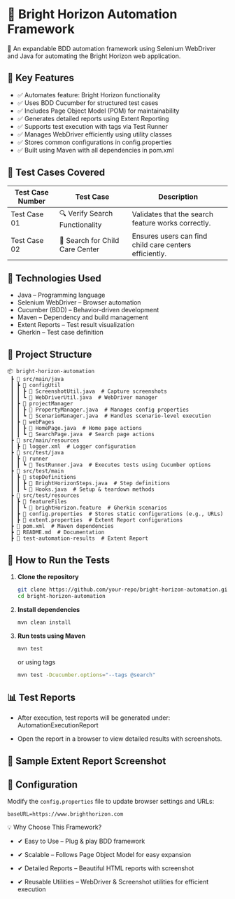 # 🌟 Bright Horizon Automation Framework

🚀 An expandable BDD automation framework using Selenium WebDriver and Java for automating the Bright Horizon web application.

## 📌 Key Features
- ✅ Automates feature: Bright Horizon functionality
- ✅ Uses BDD Cucumber for structured test cases
- ✅ Includes Page Object Model (POM) for maintainability
- ✅ Generates detailed reports using Extent Reporting
- ✅ Supports test execution with tags via Test Runner
- ✅ Manages WebDriver efficiently using utility classes
- ✅ Stores common configurations in config.properties
- ✅ Built using Maven with all dependencies in pom.xml

## 📌 Test Cases Covered

|Test Case Number | Test Case                       | Description                                         |
|-----------------|---------------------------------|-----------------------------------------------------|
| Test Case 01    | 🔍 Verify Search Functionality  | Validates that the search feature works correctly.  |
| Test Case 02    | 🏫 Search for Child Care Center | Ensures users can find child care centers efficiently. |

## 🔧 Technologies Used
- Java – Programming language
- Selenium WebDriver – Browser automation
- Cucumber (BDD) – Behavior-driven development
- Maven – Dependency and build management
- Extent Reports – Test result visualization
- Gherkin – Test case definition

## 📂 Project Structure

```plaintext
📦 bright-horizon-automation
 ┣ 📂 src/main/java
 ┃ ┣ 📂 configUtil
 ┃ ┃ ┣ 📜 ScreenshotUtil.java  # Capture screenshots
 ┃ ┃ ┗ 📜 WebDriverUtil.java  # WebDriver manager
 ┃ ┣ 📂 projectManager
 ┃ ┃ ┣ 📜 PropertyManager.java  # Manages config properties
 ┃ ┃ ┗ 📜 ScenarioManager.java  # Handles scenario-level execution
 ┃ ┣ 📂 webPages
 ┃ ┃ ┣ 📜 HomePage.java  # Home page actions
 ┃ ┃ ┗ 📜 SearchPage.java  # Search page actions
 ┣ 📂 src/main/resources
 ┃ ┣ 📜 logger.xml  # Logger configuration
 ┣ 📂 src/test/java
 ┃ ┣ 📂 runner
 ┃ ┃ ┗ 📜 TestRunner.java  # Executes tests using Cucumber options
 ┣ 📂 src/test/main
 ┃ ┣ 📂 stepDefinitions
 ┃ ┃ ┣ 📜 BrightHorizonSteps.java  # Step definitions
 ┃ ┃ ┗ 📜 Hooks.java  # Setup & teardown methods
 ┣ 📂 src/test/resources
 ┃ ┣ 📂 featureFiles
 ┃ ┃ ┗ 📜 brightHorizon.feature  # Gherkin scenarios
 ┃ ┣ 📜 config.properties  # Stores static configurations (e.g., URLs)
 ┃ ┣ 📜 extent.properties  # Extent Report configurations
 ┣ 📜 pom.xml  # Maven dependencies
 ┣ 📜 README.md  # Documentation
 ┣ 📜 test-automation-results  # Extent Report

```


## 🚀 How to Run the Tests

1. **Clone the repository**
    ```bash
    git clone https://github.com/your-repo/bright-horizon-automation.git
    cd bright-horizon-automation
    ```

2. **Install dependencies**
    ```bash
    mvn clean install
    ```

3. **Run tests using Maven**
    ```bash
    mvn test
    ```

    or using tags
    ```bash
    mvn test -Dcucumber.options="--tags @search"
    ```

## 📊 Test Reports
- After execution, test reports will be generated under: AutomationExecutionReport




- Open the report in a browser to view detailed results with screenshots.

## 📸 Sample Extent Report Screenshot

## 🔧 Configuration

Modify the `config.properties` file to update browser settings and URLs:
```properties
baseURL=https://www.brighthorizon.com
```

💡 Why Choose This Framework?
- ✔ Easy to Use – Plug & play BDD framework




- ✔ Scalable – Follows Page Object Model for easy expansion




- ✔ Detailed Reports – Beautiful HTML reports with screenshot
  




- ✔ Reusable Utilities – WebDriver & Screenshot utilities for efficient execution

